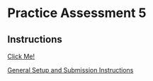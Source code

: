 # Practice Assessment 5

## Instructions
[Click Me!](https://docs.google.com/document/d/1yNpcv6EkffC_1UmA2__AtrkSwhZChi0G8xFXrXf8kDw/preview) 

[General Setup and Submission Instructions](https://docs.google.com/document/d/1dGeWw-KymeDLfbdfS0akcn15CyBOHigqykSU8sOtlaE/preview)
